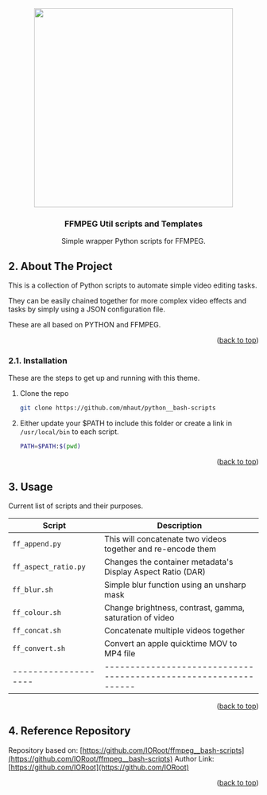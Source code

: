 
<div id="top"></div>

<div align="center">


<img src="https://upload.wikimedia.org/wikipedia/commons/thumb/5/5f/FFmpeg_Logo_new.svg/1920px-FFmpeg_Logo_new.svg.png" style="width:400px;"/>

<h3 align="center">FFMPEG Util scripts and Templates</h3>

<p align="center">
    Simple wrapper Python scripts for FFMPEG.
</p>
</div>



##  2. About The Project

This is a collection of Python scripts to automate simple video editing tasks.

They can be easily chained together for more complex video effects and tasks by simply using a JSON configuration file.

These are all based on PYTHON and FFMPEG.

<p align="right">(<a href="#top">back to top</a>)</p>


###  2.1. Installation

These are the steps to get up and running with this theme.

1. Clone the repo
    ```sh
    git clone https://github.com/mhaut/python__bash-scripts
    ```
2. Either update your $PATH to include this folder or create a link in `/usr/local/bin` to each script.
    ```sh
    PATH=$PATH:$(pwd)
    ```

<p align="right">(<a href="#top">back to top</a>)</p>


##  3. Usage


Current list of scripts and their purposes.

| Script               | Description                                                      |
| -------------------- | ---------------------------------------------------------------- |
| `ff_append.py`        | This will concatenate two videos together and re-encode them     |
| `ff_aspect_ratio.py`  | Changes the container metadata's Display Aspect Ratio (DAR)      |
| `ff_blur.sh`          | Simple blur function using an unsharp mask                       |
| `ff_colour.sh`        | Change brightness, contrast, gamma, saturation of video          |
| `ff_concat.sh`        | Concatenate multiple videos together                             |
| `ff_convert.sh`       | Convert an apple quicktime MOV to MP4 file                       |
| -------------------- | ---------------------------------------------------------------- |

<p align="right">(<a href="#top">back to top</a>)</p>


##  4. Reference Repository
Repository based on: [https://github.com/IORoot/ffmpeg__bash-scripts](https://github.com/IORoot/ffmpeg__bash-scripts)
Author Link: [https://github.com/IORoot](https://github.com/IORoot)

<p align="right">(<a href="#top">back to top</a>)</p>

